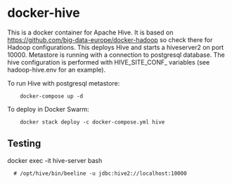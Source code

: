 # docker-hive

This is a docker container for Apache Hive. It is based on https://github.com/big-data-europe/docker-hadoop so check there for Hadoop configurations.
This deploys Hive and starts a hiveserver2 on port 10000. 
Metastore is running with a connection to postgresql database. 
The hive configuration is performed with HIVE_SITE_CONF_ variables (see hadoop-hive.env for an example).

To run Hive with postgresql metastore:
```
    docker-compose up -d
```

To deploy in Docker Swarm:
```
    docker stack deploy -c docker-compose.yml hive
```

## Testing
docker exec -it hive-server bash 
```
  # /opt/hive/bin/beeline -u jdbc:hive2://localhost:10000
```
